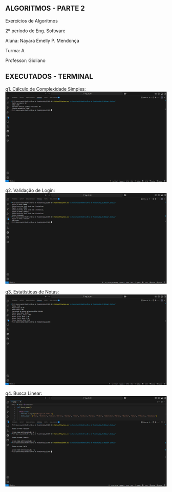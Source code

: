 ## ALGORITMOS - PARTE 2
Exercícios de Algoritmos 

2º período de Eng. Software 

Aluna: Nayara Emelly P. Mendonça

Turma: A

Professor: Gioliano 

## EXECUTADOS - TERMINAL
q1. Cálculo de Complexidade Simples:
![alt text](image.png)


q2. Validação de Login:
![alt text](image-1.png)


q3. Estatísticas de Notas:
![alt text](image-2.png)


q4. Busca Linear:
![alt text](image-3.png)






